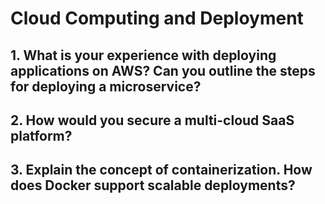 
# Cloud Computing and Deployment

## 1. What is your experience with deploying applications on AWS? Can you outline the steps for deploying a microservice?


## 2. How would you secure a multi-cloud SaaS platform?


## 3. Explain the concept of containerization. How does Docker support scalable deployments?

